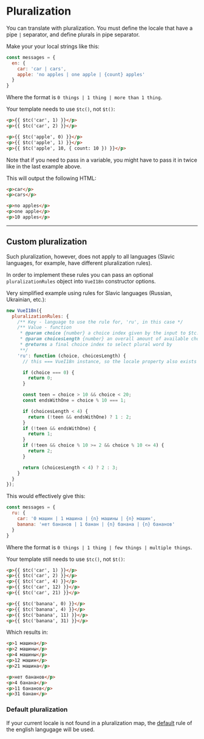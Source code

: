 # Pluralization

You can translate with pluralization. You must define the locale that have a pipe `|` separator, and define plurals in pipe separator.

Make your your local strings like this:

```javascript
const messages = {
  en: {
    car: 'car | cars',
    apple: 'no apples | one apple | {count} apples'
  }
}
```
Where the format is `0 things | 1 thing | more than 1 thing`.

Your template needs to use `$tc()`, not `$t()`:

```html
<p>{{ $tc('car', 1) }}</p>
<p>{{ $tc('car', 2) }}</p>

<p>{{ $tc('apple', 0) }}</p>
<p>{{ $tc('apple', 1) }}</p>
<p>{{ $tc('apple', 10, { count: 10 }) }}</p>
```
Note that if you need to pass in a variable, you might have to pass it in twice like in the last example above.

This will output the following HTML:

```html
<p>car</p>
<p>cars</p>

<p>no apples</p>
<p>one apple</p>
<p>10 apples</p>
```

---

## Custom pluralization

Such pluralization, however, does not apply to all languages (Slavic languages, for example, have different pluralization rules).

In order to implement these rules you can pass an optional `pluralizationRules` object into `VueI18n` constructor options.

Very simplified example using rules for Slavic languages (Russian, Ukrainian, etc.):
```js
new VueI18n({
  pluralizationRules: {
    /** Key - language to use the rule for, 'ru', in this case */
    /** Value - function
     * @param choice {number} a choice index given by the input to $tc: `$tc('path.to.rule', choiceIndex)`
     * @param choicesLength {number} an overall amount of available choices
     * @returns a final choice index to select plural word by
     **/
    'ru': function (choice, choicesLength) {
      // this === VueI18n instance, so the locale property also exists here

      if (choice === 0) {
        return 0;
      }

      const teen = choice > 10 && choice < 20;
      const endsWithOne = choice % 10 === 1;

      if (choicesLength < 4) {
        return (!teen && endsWithOne) ? 1 : 2;
      }
      if (!teen && endsWithOne) {
        return 1;
      }
      if (!teen && choice % 10 >= 2 && choice % 10 <= 4) {
        return 2;
      }

      return (choicesLength < 4) ? 2 : 3;
    }
  }
});
```

This would effectively give this:

```javascript
const messages = {
  ru: {
    car: '0 машин | 1 машина | {n} машины | {n} машин',
    banana: 'нет бананов | 1 банан | {n} банана | {n} бананов'
  }
}
```
Where the format is `0 things | 1 thing | few things | multiple things`.

Your template still needs to use `$tc()`, not `$t()`:

```html
<p>{{ $tc('car', 1) }}</p>
<p>{{ $tc('car', 2) }}</p>
<p>{{ $tc('car', 4) }}</p>
<p>{{ $tc('car', 12) }}</p>
<p>{{ $tc('car', 21) }}</p>

<p>{{ $tc('banana', 0) }}</p>
<p>{{ $tc('banana', 4) }}</p>
<p>{{ $tc('banana', 11) }}</p>
<p>{{ $tc('banana', 31) }}</p>
```

Which results in:

```html
<p>1 машина</p>
<p>2 машины</p>
<p>4 машины</p>
<p>12 машин</p>
<p>21 машина</p>

<p>нет бананов</p>
<p>4 банана</p>
<p>11 бананов</p>
<p>31 банан</p>
```

### Default pluralization

If your current locale is not found in a pluralization map, the [default](#pluralization) rule of the english langugage will be used.
